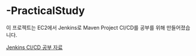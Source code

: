 # -PracticalStudy

이 프로젝트는 EC2에서 Jenkins로 Maven Project CI/CD를 공부를 위해 만들어졌습니다.

[Jenkins CI/CD 공부 자료](https://jangto.tistory.com/entry/Jenkins%EB%A1%9C-Maven-%ED%94%84%EB%A1%9C%EC%A0%9D%ED%8A%B8-CICD-FreeStyle-Project-PipeLine)
